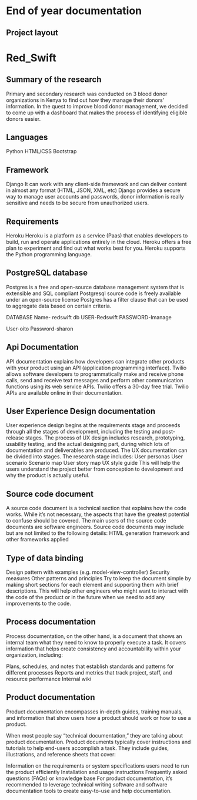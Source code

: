 # End of year documentation
## Project layout
# Red_Swift
## Summary of the research
Primary and secondary research was conducted on 3 blood donor organizations in Kenya to find out how they manage their donors’ information. In the quest to improve blood donor management, we decided to come up with a dashboard that makes the process of identifying eligible donors easier.

## Languages
Python
HTML/CSS
Bootstrap

## Framework
Django
It can work with any client-side framework and can deliver content in almost any format (HTML, JSON, XML, etc)
Django provides a secure way to manage user accounts and passwords, donor information is really sensitive and needs to be secure from unauthorized users.

## Requirements
Heroku 
Heroku is a platform as a service (Paas) that enables developers to build, run and operate applications entirely in the cloud.
Heroku offers a free plan to experiment and find out what works best for you.
Heroku supports the Python programming language.

## PostgreSQL database
Postgres is a free and open-source database management system that is extensible and SQL compliant
Postgresql source code is freely available under an open-source license
Postgres has a filter clause that can be used to aggregate data based on certain criteria.


DATABASE
Name- redswift db
USER-Redswift
PASSWORD-Imanage

User-oito
Password-sharon



## Api Documentation
API documentation explains how developers can integrate other products with your product using an API (application programming interface).
Twilio allows software developers to programmatically make and receive phone calls, send and receive text messages and perform other communication functions using its web service APIs.
Twilio offers a 30-day free trial.
Twilio APIs are available online in their documentation.

## User Experience Design documentation
User experience design begins at the requirements stage and proceeds through all the stages of development, including the testing and post-release stages. The process of UX design includes research, prototyping, usability testing, and the actual designing part, during which lots of documentation and deliverables are produced.
The UX documentation can be divided into stages. The research stage includes:
User personas
User scenario
Scenario map
User story map
UX style guide
This will help the users understand the project better from conception to development and why the product is actually useful.

## Source code document
A source code document is a technical section that explains how the code works. While it’s not necessary, the aspects that have the greatest potential to confuse should be covered. The main users of the source code documents are software engineers.
Source code documents may include but are not limited to the following details:
HTML generation framework and other frameworks applied

## Type of data binding
Design pattern with examples (e.g. model-view-controller)
Security measures
Other patterns and principles
Try to keep the document simple by making short sections for each element and supporting them with brief descriptions.
This will help other engineers who might want to interact with the code of the product or in the future when we need to add any improvements to the code.


## Process documentation
Process documentation, on the other hand, is a document that shows an internal team what they need to know to properly execute a task. It covers information that helps create consistency and accountability within your organization, including:

Plans, schedules, and notes that establish standards and patterns for different processes
Reports and metrics that track project, staff, and resource performance
Internal wiki


## Product documentation
Product documentation encompasses in-depth guides, training manuals, and information that show users how a product should work or how to use a product.

When most people say “technical documentation,” they are talking about product documentation. Product documents typically cover instructions and tutorials to help end-users accomplish a task. They include guides, illustrations, and reference sheets that cover:

Information on the requirements or system specifications users need to run the product efficiently
Installation and usage instructions
Frequently asked questions (FAQs) or knowledge base
For product documentation, it’s recommended to leverage technical writing software and software documentation tools to create easy-to-use and help documentation.